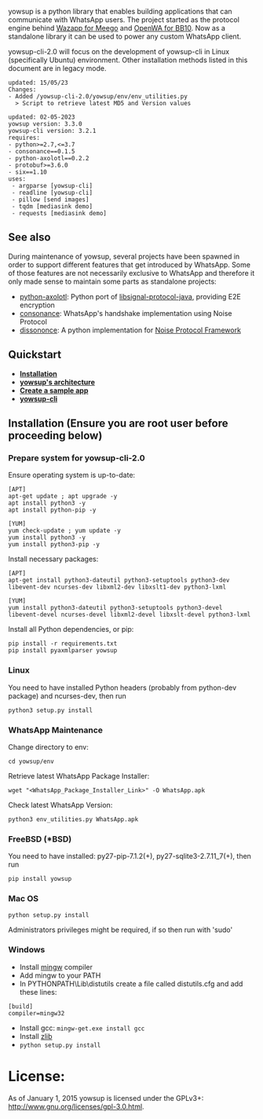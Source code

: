 yowsup is a python library that enables building applications that can communicate with WhatsApp users.
The project started as the protocol engine behind [Wazapp for Meego](https://wiki.maemo.org/Wazapp) and
[OpenWA for BB10](https://www.lowyat.net/2013/5896/try-this-openwhatsapp-for-blackberry-10/). Now as a standalone
library it can be used to power any custom WhatsApp client.

yowsup-cli-2.0 will focus on the development of yowsup-cli in Linux (specifically Ubuntu) environment. Other installation methods listed in this document are in legacy mode.

```
updated: 15/05/23
Changes:
- Added /yowsup-cli-2.0/yowsup/env/env_utilities.py
  > Script to retrieve latest MD5 and Version values 

updated: 02-05-2023
yowsup version: 3.3.0
yowsup-cli version: 3.2.1
requires:
- python>=2.7,<=3.7
- consonance==0.1.5
- python-axolotl==0.2.2
- protobuf>=3.6.0
- six==1.10
uses:
 - argparse [yowsup-cli]
 - readline [yowsup-cli]
 - pillow [send images]
 - tqdm [mediasink demo]
 - requests [mediasink demo]
```

## See also

During maintenance of yowsup, several projects have been spawned in order to support different features that get
introduced by WhatsApp. Some of those features are not necessarily exclusive to WhatsApp and therefore it only made
sense to maintain some parts as standalone projects:

- [python-axolotl](https://github.com/tgalal/python-axolotl): Python port of
[libsignal-protocol-java](https://github.com/signalapp/libsignal-protocol-java), providing E2E encryption
- [consonance](https://github.com/tgalal/consonance/): WhatsApp's handshake implementation using Noise Protocol
- [dissononce](https://github.com/tgalal/dissononce):  A python implementation for
[Noise Protocol Framework](https://noiseprotocol.org/)


## Quickstart
 * **[Installation](#installation)**
 * **[yowsup's architecture](https://github.com/tgalal/yowsup/wiki/Architecture)**
 * **[Create a sample app](https://github.com/tgalal/yowsup/wiki/Sample-Application)**
 * **[yowsup-cli](https://github.com/tgalal/yowsup/wiki/yowsup-cli)**

## Installation (Ensure you are root user before proceeding below)
### Prepare system for yowsup-cli-2.0 

Ensure operating system is up-to-date:
```
[APT]
apt-get update ; apt upgrade -y
apt install python3 -y
apt install python-pip -y

[YUM]
yum check-update ; yum update -y
yum install python3 -y
yum install python3-pip -y
```
Install necessary packages:
```
[APT]
apt-get install python3-dateutil python3-setuptools python3-dev libevent-dev ncurses-dev libxml2-dev libxslt1-dev python3-lxml

[YUM]
yum install python3-dateutil python3-setuptools python3-devel libevent-devel ncurses-devel libxml2-devel libxslt-devel python3-lxml
```


Install all Python dependencies, or pip:

```
pip install -r requirements.txt
pip install pyaxmlparser yowsup
```

### Linux

You need to have installed Python headers (probably from python-dev package) and ncurses-dev, then run
```
python3 setup.py install
```

### WhatsApp Maintenance

Change directory to env:
```
cd yowsup/env
```
Retrieve latest WhatsApp Package Installer:
```
wget "<WhatsApp_Package_Installer_Link>" -O WhatsApp.apk
```
Check latest WhatsApp Version:
```
python3 env_utilities.py WhatsApp.apk
```


### FreeBSD (*BSD)
You need to have installed: py27-pip-7.1.2(+), py27-sqlite3-2.7.11_7(+), then run
```
pip install yowsup
```

### Mac OS
```
python setup.py install
```
Administrators privileges might be required, if so then run with 'sudo'

### Windows

 - Install [mingw](http://www.mingw.org/) compiler
 - Add mingw to your PATH
 - In PYTHONPATH\Lib\distutils create a file called distutils.cfg and add these lines:

```
[build]
compiler=mingw32
```
 - Install gcc: ```mingw-get.exe install gcc```
 - Install [zlib](http://www.zlib.net/)
 - ```python setup.py install```

# License:

As of January 1, 2015 yowsup is licensed under the GPLv3+: http://www.gnu.org/licenses/gpl-3.0.html.
